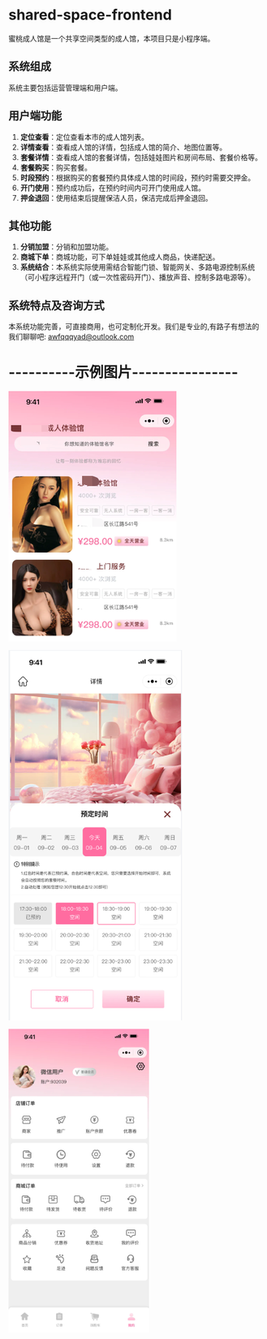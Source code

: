 # shared-space-frontend

蜜桃成人馆是一个共享空间类型的成人馆，本项目只是小程序端。

## 系统组成
系统主要包括运营管理端和用户端。

## 用户端功能
1. **定位查看**：定位查看本市的成人馆列表。
2. **详情查看**：查看成人馆的详情，包括成人馆的简介、地图位置等。
3. **套餐详情**：查看成人馆的套餐详情，包括娃娃图片和房间布局、套餐价格等。
4. **套餐购买**：购买套餐。
5. **时段预约**：根据购买的套餐预约具体成人馆的时间段，预约时需要交押金。
6. **开门使用**：预约成功后，在预约时间内可开门使用成人馆。
7. **押金退回**：使用结束后提醒保洁人员，保洁完成后押金退回。

## 其他功能
1. **分销加盟**：分销和加盟功能。
2. **商城下单**：商城功能，可下单娃娃或其他成人商品，快递配送。
3. **系统结合**：本系统实际使用需结合智能门锁、智能网关、多路电源控制系统（可小程序远程开门（或一次性密码开门）、播放声音、控制多路电源等）。

## 系统特点及咨询方式
本系统功能完善，可直接商用，也可定制化开发。我们是专业的,有路子有想法的我们聊聊吧:  awfqqqyad@outlook.com

# ----------示例图片----------------
![img.png](img.png)

![img_1.png](img_1.png)

![img_2.png](img_2.png)
